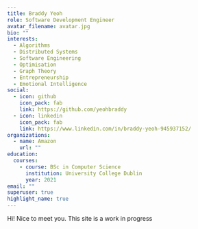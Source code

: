 ```yaml
---
title: Braddy Yeoh
role: Software Development Engineer
avatar_filename: avatar.jpg
bio: ""
interests:
  - Algorithms
  - Distributed Systems
  - Software Engineering
  - Optimisation
  - Graph Theory
  - Entrepreneurship
  - Emotional Intelligence
social:
  - icon: github
    icon_pack: fab
    link: https://github.com/yeohbraddy
  - icon: linkedin
    icon_pack: fab
    link: https://www.linkedin.com/in/braddy-yeoh-945937152/
organizations:
  - name: Amazon
    url: ""
education:
  courses:
    - course: BSc in Computer Science
      institution: University College Dublin
      year: 2021
email: ""
superuser: true
highlight_name: true
---
```

Hi! Nice to meet you. This site is a work in progress